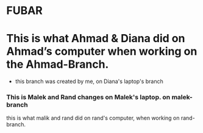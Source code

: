 # FUBAR

# This is what Ahmad & Diana did on Ahmad’s computer when working on the Ahmad-Branch.



- this branch was created by me, on Diana's laptop's branch 

### This is Malek and Rand changes on Malek's laptop. on malek-branch 

this is what malik and rand did on rand's computer, when working on rand-branch.


